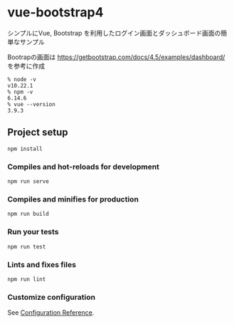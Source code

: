 # vue-bootstrap4

シンプルにVue, Bootstrap を利用したログイン画面とダッシュボード画面の簡単なサンプル

Bootrapの画面は
https://getbootstrap.com/docs/4.5/examples/dashboard/
を参考に作成

```
% node -v 
v10.22.1
% npm -v 
6.14.6
% vue --version 
3.9.3
```


## Project setup
```
npm install
```

### Compiles and hot-reloads for development
```
npm run serve
```

### Compiles and minifies for production
```
npm run build
```

### Run your tests
```
npm run test
```

### Lints and fixes files
```
npm run lint
```

### Customize configuration
See [Configuration Reference](https://cli.vuejs.org/config/).
